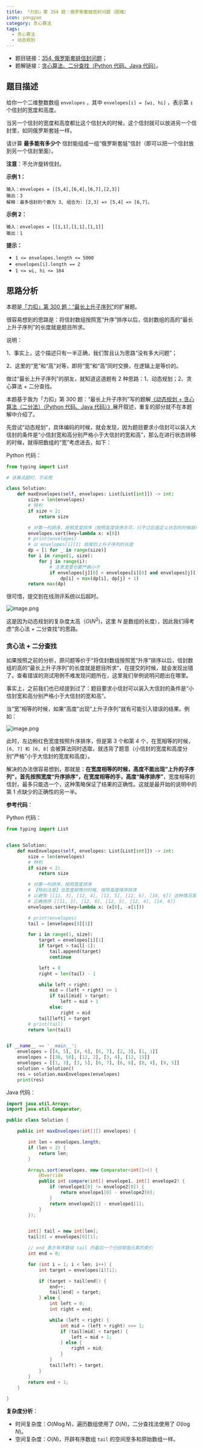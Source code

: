 ```yaml
---
title: 「力扣」第 354 题：俄罗斯套娃信封问题（困难）
icon: yongyan
category: 贪心算法
tags:
  - 贪心算法
  - 动态规划
---
```



+ 题目链接：[354. 俄罗斯套娃信封问题](https://leetcode-cn.com/problems/russian-doll-envelopes/)；
+ 题解链接：[贪心算法、二分查找（Python 代码、Java 代码）](https://leetcode-cn.com/problems/russian-doll-envelopes/solution/tan-xin-suan-fa-er-fen-cha-zhao-python-dai-ma-java/)。

## 题目描述

给你一个二维整数数组 `envelopes` ，其中 `envelopes[i] = [wi, hi]` ，表示第 `i` 个信封的宽度和高度。

当另一个信封的宽度和高度都比这个信封大的时候，这个信封就可以放进另一个信封里，如同俄罗斯套娃一样。

请计算 **最多能有多少个** 信封能组成一组“俄罗斯套娃”信封（即可以把一个信封放到另一个信封里面）。

**注意**：不允许旋转信封。

 

**示例 1：**

```
输入：envelopes = [[5,4],[6,4],[6,7],[2,3]]
输出：3
解释：最多信封的个数为 3, 组合为: [2,3] => [5,4] => [6,7]。
```

**示例 2：**

```
输入：envelopes = [[1,1],[1,1],[1,1]]
输出：1
```

**提示：**

- `1 <= envelopes.length <= 5000`
- `envelopes[i].length == 2`
- `1 <= wi, hi <= 104`

## 思路分析

本题是[「力扣」第 300 题：“最长上升子序列”](https://leetcode-cn.com/problems/longest-increasing-subsequence/)的扩展题。

很容易想到的思路是：将信封数组按照宽“升序”排序以后，信封数组的高的“最长上升子序列”的长度就是题目所求。

说明：

1、事实上，这个描述只有一半正确，我们暂且认为思路“没有多大问题”；

2、这里的“宽”和“高”对等，即将“宽”和“高”同时交换，在逻辑上是等价的。

做过“最长上升子序列”的朋友，就知道这道题有 2 种思路：1、动态规划；2、贪心算法 + 二分查找。

本题基于我为「力扣」第 300 题：“最长上升子序列”写的题解[《动态规划 + 贪心算法（二分法）（Python 代码、Java 代码）》](https://leetcode-cn.com/problems/longest-increasing-subsequence/solution/dong-tai-gui-hua-er-fen-cha-zhao-tan-xin-suan-fa-p/)展开叙述，重复的部分就不在本题解中介绍了。

先尝试“动态规划”，具体编码的时候，就会发现，因为题目要求小信封可以装入大信封的条件是“小信封宽和高分别严格小于大信封的宽和高”，那么在进行状态转移的时候，就得把数组的“宽”考虑进去，如下：

Python 代码：

```python
from typing import List

# 该算法超时，不采用

class Solution:
    def maxEnvelopes(self, envelopes: List[List[int]]) -> int:
        size = len(envelopes)
        # 特判
        if size < 2:
            return size

        # 对第一列排序，按照宽度排序（按照高度排序亦可，只不过后面定义状态的时候就得定义宽度）
        envelopes.sort(key=lambda x: x[0])
        # print(envelopes)
        # 以 envelopes[i][1] 结尾的上升子序列的长度
        dp = [1 for _ in range(size)]
        for i in range(1, size):
            for j in range(i):
                # 注意宽度也要严格小于
                if envelopes[j][0] < envelopes[i][0] and envelopes[j][1] < envelopes[i][1]:
                    dp[i] = max(dp[i], dp[j] + 1)
        return max(dp)
```

很可惜，提交到在线测评系统以后超时。

![image.png](https://pic.leetcode-cn.com/0d0fd254021b7295c89f1f8059a6690a2ff4d934c61cf45e4d4da3238594e244-image.png)

这是因为动态规划的复杂度太高（$O(N^2)$，这里 $N$ 是数组的长度），因此我们得考虑“贪心法 + 二分查找”的思路。


### 贪心法 + 二分查找

如果按照之前的分析，原问题等价于“将信封数组按照宽“升序”排序以后，信封数组的高的“最长上升子序列”的长度就是题目所求”，在提交的时候，就会发现出错了。查看错误的测试用例不难发现问题所在，这里我们举例说明问题出在哪里。

事实上，之前我们也已经提到过了：题目要求小信封可以装入大信封的条件是“小信封宽和高分别严格小于大信封的宽和高”。

当“宽”相等的时候，如果“高度”出现“上升子序列”就有可能引入错误的结果。例如：

![image.png](https://pic.leetcode-cn.com/253bead84dbd1558b89dcbe254fcb5f0b5e1040ce6491794f6f4b6708c0e137c-image.png)

此时，左边粉红色宽度按照升序排序，但是第 3 个和第 4 个，在宽相等的时候，`[6, 7] 和 [6, 8]` 会被算法同时选取，就违背了题意（小信封的宽度和高度分别“严格”小于大信封的宽度和高度）。

解决的办法很容易想到，那就是：**在宽度相等的时候，高度不能出现“上升的子序列”，首先按照宽度“升序排序”，在宽度相等的手，高度“降序排序”**，宽度相等的信封，最多只能选一个，这种策略保证了结果的正确性。这就是最开始的说明中的第 1 点缺少的正确性的另一半。

**参考代码**：

Python 代码：


```Python []
from typing import List


class Solution:
    def maxEnvelopes(self, envelopes: List[List[int]]) -> int:
        size = len(envelopes)
        # 特判
        if size < 2:
            return size

        # 对第一列排序，按照宽度排序
        # 【特别注意】当宽度相等的时候，按照高度降序排序
        # 以避免 [[11, 3], [12, 4], [12, 5], [12, 6], [14, 6]] 这种情况发生
        # 正确排序 [[11, 3], [12, 6], [12, 5], [12, 4], [14, 6]]
        envelopes.sort(key=lambda x: (x[0], -x[1]))

        # print(envelopes)
        tail = [envelopes[0][1]]

        for i in range(1, size):
            target = envelopes[i][1]
            if target > tail[-1]:
                tail.append(target)
                continue

            left = 0
            right = len(tail) - 1

            while left < right:
                mid = (left + right) >> 1
                if tail[mid] > target:
                    left = mid + 1
                else:
                    right = mid
            tail[left] = target
        # print(tail)
        return len(tail)


if __name__ == '__main__':
    envelopes = [[4, 5], [4, 6], [6, 7], [2, 3], [1, 1]]
    envelopes = [[30, 50], [12, 2], [3, 4], [12, 15]]
    envelopes = [[1, 3], [3, 5], [6, 7], [6, 8], [8, 4], [9, 5]]
    solution = Solution()
    res = solution.maxEnvelopes(envelopes)
    print(res)
```

Java 代码：

```Java []
import java.util.Arrays;
import java.util.Comparator;

public class Solution {

    public int maxEnvelopes(int[][] envelopes) {

        int len = envelopes.length;
        if (len < 2) {
            return len;
        }

        Arrays.sort(envelopes, new Comparator<int[]>() {
            @Override
            public int compare(int[] envelope1, int[] envelope2) {
                if (envelope1[0] != envelope2[0]) {
                    return envelope1[0] - envelope2[0];
                }
                return envelope2[1] - envelope1[1];
            }
        });


        int[] tail = new int[len];
        tail[0] = envelopes[0][1];

        // end 表示有序数组 tail 的最后一个已经赋值元素的索引
        int end = 0;

        for (int i = 1; i < len; i++) {
            int target = envelopes[i][1];

            if (target > tail[end]) {
                end++;
                tail[end] = target;
            } else {
                int left = 0;
                int right = end;

                while (left < right) {
                    int mid = (left + right) >>> 1;
                    if (tail[mid] < target) {
                        left = mid + 1;
                    } else {
                        right = mid;
                    }
                }
                tail[left] = target;
            }
        }
        return end + 1;
    }

}
```
**复杂度分析**：

+ 时间复杂度：$O(N \log N)$，遍历数组使用了 $O(N)$，二分查找法使用了 $O(\log N)$。
+ 空间复杂度：$O(N)$，开辟有序数组 `tail` 的空间至多和原始数组一样。


<Vssue title="russian-doll-envelopes"/>